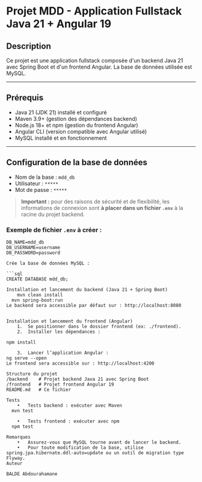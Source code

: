 # Projet MDD - Application Fullstack Java 21 + Angular 19

## Description

Ce projet est une application fullstack composée d'un backend Java 21 avec Spring Boot et d'un frontend Angular. La base de données utilisée est MySQL.

---

## Prérequis

- Java 21 (JDK 21) installé et configuré
- Maven 3.9+ (gestion des dépendances backend)
- Node.js 18+ et npm (gestion du frontend Angular)
- Angular CLI (version compatible avec Angular utilisé)
- MySQL installé et en fonctionnement

---

## Configuration de la base de données

- Nom de la base : `mdd_db`
- Utilisateur : `*****`
- Mot de passe : `*****`
> **Important :** pour des raisons de sécurité et de flexibilité, les informations de connexion sont **à placer dans un fichier `.env`** à la racine du projet backend.

### Exemple de fichier `.env` à créer :
```env
DB_NAME=mdd_db
DB_USERNAME=username
DB_PASSWORD=password

Crée la base de données MySQL :

```sql
CREATE DATABASE mdd_db;

Installation et lancement du backend (Java 21 + Spring Boot)
	mvn clean install
  mvn spring-boot:run
Le backend sera accessible par défaut sur : http://localhost:8080


Installation et lancement du frontend (Angular)
	1.	Se positionner dans le dossier frontend (ex: ./frontend).
	2.	Installer les dépendances :

npm install

	3.	Lancer l’application Angular :
ng serve --open
Le frontend sera accessible sur : http://localhost:4200

Structure du projet
/backend    # Projet backend Java 21 avec Spring Boot
/frontend   # Projet frontend Angular 19
README.md   # Ce fichier

Tests
	•	Tests backend : exécuter avec Maven
  mvn test

	•	Tests frontend : exécuter avec npm
  npm test

Remarques
	•	Assurez-vous que MySQL tourne avant de lancer le backend.
	•	Pour toute modification de la base, utilise spring.jpa.hibernate.ddl-auto=update ou un outil de migration type Flyway.
Auteur

BALDE Abdourahamane

